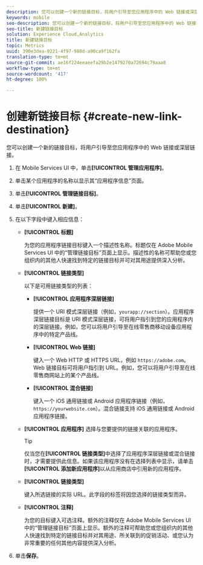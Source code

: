 ```yaml
---
description: 您可以创建一个新的链接目标，将用户引导至您应用程序中的 Web 链接或深层链接。
keywords: mobile
seo-description: 您可以创建一个新的链接目标，将用户引导至您应用程序中的 Web 链接或深层链接。
seo-title: 新建链接目标
solution: Experience Cloud,Analytics
title: 新建链接目标
topic: Metrics
uuid: 390e3dea-0221-4f97-980d-a90ca9f162fa
translation-type: tm+mt
source-git-commit: ae16f224eeaeefa29b2e1479270a72694c79aaa0
workflow-type: tm+mt
source-wordcount: '417'
ht-degree: 100%

---
```



# 创建新链接目标 {#create-new-link-destination}

您可以创建一个新的链接目标，将用户引导至您应用程序中的 Web 链接或深层链接。

1. 在 Mobile Services UI 中，单击&#x200B;**[!UICONTROL 管理应用程序]**。
1. 单击某个应用程序的名称以显示其“应用程序信息”页面。
1. 单击&#x200B;**[!UICONTROL 管理链接目标]**。
1. 单击&#x200B;**[!UICONTROL 新建]**。
1. 在以下字段中键入相应信息：
   * **[!UICONTROL 标题]**

      为您的应用程序链接目标键入一个描述性名称。标题仅在 Adobe Mobile Services UI 中的“管理链接目标”页面上显示。描述性的名称可帮助您或您组织内的其他人快速找到特定的链接目标并可对其用途提供深入分析。

   * **[!UICONTROL 链接类型]**

      以下是可用链接类型的列表：

      * **[!UICONTROL 应用程序深层链接]**

         提供一个 URI 模式深层链接（例如，`yourapp://section`）。应用程序深层链接目标是 URI 模式深层链接，可将用户指引到您的应用程序内的深层链接。例如，您可以将用户引导至在线零售商移动设备应用程序中的特定产品线。

      * **[!UICONTROL Web 链接]**

         键入一个 Web HTTP 或 HTTPS URL，例如 `https://adobe.com`。Web 链接目标可将用户指引到 URL。例如，您可以将用户引导至在线零售商网站上的某个产品线。

      * **[!UICONTROL 混合链接]**

         键入一个 iOS 通用链接或 Android 应用程序链接（例如，`https://yourwebsite.com`）。混合链接支持 iOS 通用链接或 Android 应用程序链接。
   * **[!UICONTROL 应用程序]**
选择与您要提供的链接关联的应用程序。

      >[!TIP]
      >
      >仅当您在&#x200B;**[!UICONTROL 链接类型]**&#x200B;中选择了应用程序深层链接或混合链接时，才需要提供此信息。如果该应用程序没有在选择列表中显示，请单击&#x200B;**[!UICONTROL 添加新应用程序]**&#x200B;以从应用商店中引用新的应用程序。

   * **[!UICONTROL 链接类型]**

      键入所选链接的实际 URL。此字段的标签将因您选择的链接类型而异。

   * **[!UICONTROL 注释]**

      为您的目标键入可选注释。额外的注释仅在 Adobe Mobile Services UI 中的“管理链接目标”页面上显示。额外的注释可帮助您或您组织内的其他人快速找到特定的链接目标并对其用途、所关联到的促销活动、或您认为非常重要的任何其他内容提供深入分析。


1. 单击&#x200B;**保存**。

